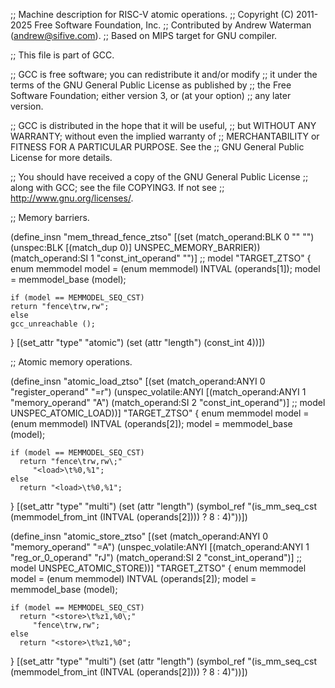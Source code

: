 ;; Machine description for RISC-V atomic operations.
;; Copyright (C) 2011-2025 Free Software Foundation, Inc.
;; Contributed by Andrew Waterman (andrew@sifive.com).
;; Based on MIPS target for GNU compiler.

;; This file is part of GCC.

;; GCC is free software; you can redistribute it and/or modify
;; it under the terms of the GNU General Public License as published by
;; the Free Software Foundation; either version 3, or (at your option)
;; any later version.

;; GCC is distributed in the hope that it will be useful,
;; but WITHOUT ANY WARRANTY; without even the implied warranty of
;; MERCHANTABILITY or FITNESS FOR A PARTICULAR PURPOSE.  See the
;; GNU General Public License for more details.

;; You should have received a copy of the GNU General Public License
;; along with GCC; see the file COPYING3.  If not see
;; <http://www.gnu.org/licenses/>.

;; Memory barriers.

(define_insn "mem_thread_fence_ztso"
  [(set (match_operand:BLK 0 "" "")
	(unspec:BLK [(match_dup 0)] UNSPEC_MEMORY_BARRIER))
   (match_operand:SI 1 "const_int_operand" "")]  ;; model
  "TARGET_ZTSO"
  {
    enum memmodel model = (enum memmodel) INTVAL (operands[1]);
    model = memmodel_base (model);

    if (model == MEMMODEL_SEQ_CST)
	return "fence\trw,rw";
    else
	gcc_unreachable ();
  }
  [(set_attr "type" "atomic")
   (set (attr "length") (const_int 4))])

;; Atomic memory operations.

(define_insn "atomic_load_ztso<mode>"
  [(set (match_operand:ANYI 0 "register_operand" "=r")
	(unspec_volatile:ANYI
	    [(match_operand:ANYI 1 "memory_operand" "A")
	     (match_operand:SI 2 "const_int_operand")]  ;; model
	 UNSPEC_ATOMIC_LOAD))]
  "TARGET_ZTSO"
  {
    enum memmodel model = (enum memmodel) INTVAL (operands[2]);
    model = memmodel_base (model);

    if (model == MEMMODEL_SEQ_CST)
      return "fence\trw,rw\;"
	     "<load>\t%0,%1";
    else
      return "<load>\t%0,%1";
  }
  [(set_attr "type" "multi")
   (set (attr "length")
	(symbol_ref "(is_mm_seq_cst (memmodel_from_int (INTVAL (operands[2]))) ? 8
		      : 4)"))])


(define_insn "atomic_store_ztso<mode>"
  [(set (match_operand:ANYI 0 "memory_operand" "=A")
	(unspec_volatile:ANYI
	    [(match_operand:ANYI 1 "reg_or_0_operand" "rJ")
	     (match_operand:SI 2 "const_int_operand")]  ;; model
	 UNSPEC_ATOMIC_STORE))]
  "TARGET_ZTSO"
  {
    enum memmodel model = (enum memmodel) INTVAL (operands[2]);
    model = memmodel_base (model);

    if (model == MEMMODEL_SEQ_CST)
      return "<store>\t%z1,%0\;"
	     "fence\trw,rw";
    else
      return "<store>\t%z1,%0";
  }
  [(set_attr "type" "multi")
   (set (attr "length")
	(symbol_ref "(is_mm_seq_cst (memmodel_from_int (INTVAL (operands[2]))) ? 8
		      : 4)"))])

